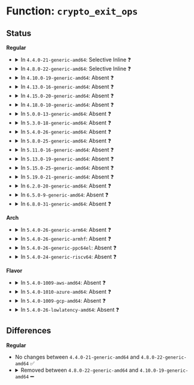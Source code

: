 # Function: <code>crypto_exit_ops</code>

## Status
<b>Regular</b>
<ul>
<li>
<details>
<summary>In <code>4.4.0-21-generic-amd64</code>: Selective Inline ❓</summary>

```c
void crypto_exit_ops(struct crypto_tfm * tfm)
```

```json
{
  "name": "crypto_exit_ops",
  "collision_type": "Unique Static",
  "inline_type": "Selective",
  "funcs": [
    {
      "addr": 18446744071582630368,
      "name": "crypto_exit_ops",
      "external": false,
      "loc": "crypto/api.c:309",
      "file": "crypto/api.c",
      "inline": "not declared, inlined",
      "caller_inline": [],
      "caller_func": [
        "crypto/api.c:crypto_create_tfm",
        "crypto/api.c:crypto_destroy_tfm",
        "crypto/api.c:__crypto_alloc_tfm"
      ]
    }
  ],
  "symbols": [
    {
      "addr": 18446744071582630368,
      "name": "crypto_exit_ops",
      "section": ".text",
      "bind": "STB_LOCAL",
      "size": 68
    }
  ]
}
```
</details>
</li>
<li>
<details>
<summary>In <code>4.8.0-22-generic-amd64</code>: Selective Inline ❓</summary>

```c
void crypto_exit_ops(struct crypto_tfm * tfm)
```

```json
{
  "name": "crypto_exit_ops",
  "collision_type": "Unique Static",
  "inline_type": "Selective",
  "funcs": [
    {
      "addr": 18446744071582879952,
      "name": "crypto_exit_ops",
      "external": false,
      "loc": "crypto/api.c:309",
      "file": "crypto/api.c",
      "inline": "not declared, inlined",
      "caller_inline": [],
      "caller_func": [
        "crypto/api.c:crypto_destroy_tfm",
        "crypto/api.c:crypto_create_tfm",
        "crypto/api.c:__crypto_alloc_tfm"
      ]
    }
  ],
  "symbols": [
    {
      "addr": 18446744071582879952,
      "name": "crypto_exit_ops",
      "section": ".text",
      "bind": "STB_LOCAL",
      "size": 68
    }
  ]
}
```
</details>
</li>
<li>
<details>
<summary>In <code>4.10.0-19-generic-amd64</code>: Absent ❓</summary>

```json
{
  "name": "crypto_exit_ops",
  "collision_type": "Unique Static",
  "inline_type": "Full",
  "funcs": [
    {
      "addr": 18446744071582977527,
      "name": "crypto_exit_ops",
      "external": false,
      "loc": "crypto/api.c:309",
      "file": "crypto/api.c",
      "inline": "not declared, inlined",
      "caller_inline": [
        "crypto/api.c:crypto_destroy_tfm",
        "crypto/api.c:crypto_create_tfm",
        "crypto/api.c:__crypto_alloc_tfm"
      ],
      "caller_func": []
    }
  ],
  "symbols": []
}
```
</details>
</li>
<li>
<details>
<summary>In <code>4.13.0-16-generic-amd64</code>: Absent ❓</summary>

```json
{
  "name": "crypto_exit_ops",
  "collision_type": "Unique Static",
  "inline_type": "Full",
  "funcs": [
    {
      "addr": 18446744071583027242,
      "name": "crypto_exit_ops",
      "external": false,
      "loc": "crypto/api.c:309",
      "file": "crypto/api.c",
      "inline": "not declared, inlined",
      "caller_inline": [
        "crypto/api.c:crypto_destroy_tfm",
        "crypto/api.c:crypto_create_tfm",
        "crypto/api.c:__crypto_alloc_tfm"
      ],
      "caller_func": []
    }
  ],
  "symbols": []
}
```
</details>
</li>
<li>
<details>
<summary>In <code>4.15.0-20-generic-amd64</code>: Absent ❓</summary>

```json
{
  "name": "crypto_exit_ops",
  "collision_type": "Unique Static",
  "inline_type": "Full",
  "funcs": [
    {
      "addr": 18446744071583192474,
      "name": "crypto_exit_ops",
      "external": false,
      "loc": "crypto/api.c:310",
      "file": "crypto/api.c",
      "inline": "not declared, inlined",
      "caller_inline": [
        "crypto/api.c:crypto_destroy_tfm",
        "crypto/api.c:crypto_create_tfm",
        "crypto/api.c:__crypto_alloc_tfm"
      ],
      "caller_func": []
    }
  ],
  "symbols": []
}
```
</details>
</li>
<li>
<details>
<summary>In <code>4.18.0-10-generic-amd64</code>: Absent ❓</summary>

```json
{
  "name": "crypto_exit_ops",
  "collision_type": "Unique Static",
  "inline_type": "Full",
  "funcs": [
    {
      "addr": 18446744071583400922,
      "name": "crypto_exit_ops",
      "external": false,
      "loc": "crypto/api.c:319",
      "file": "crypto/api.c",
      "inline": "not declared, inlined",
      "caller_inline": [
        "crypto/api.c:crypto_destroy_tfm",
        "crypto/api.c:crypto_create_tfm",
        "crypto/api.c:__crypto_alloc_tfm"
      ],
      "caller_func": []
    }
  ],
  "symbols": []
}
```
</details>
</li>
<li>
<details>
<summary>In <code>5.0.0-13-generic-amd64</code>: Absent ❓</summary>

```json
{
  "name": "crypto_exit_ops",
  "collision_type": "Unique Static",
  "inline_type": "Full",
  "funcs": [
    {
      "addr": 18446744071583521322,
      "name": "crypto_exit_ops",
      "external": false,
      "loc": "crypto/api.c:319",
      "file": "crypto/api.c",
      "inline": "not declared, inlined",
      "caller_inline": [
        "crypto/api.c:crypto_destroy_tfm",
        "crypto/api.c:crypto_create_tfm",
        "crypto/api.c:__crypto_alloc_tfm"
      ],
      "caller_func": []
    }
  ],
  "symbols": []
}
```
</details>
</li>
<li>
<details>
<summary>In <code>5.3.0-18-generic-amd64</code>: Absent ❓</summary>

```json
{
  "name": "crypto_exit_ops",
  "collision_type": "Unique Static",
  "inline_type": "Full",
  "funcs": [
    {
      "addr": 18446744071583709451,
      "name": "crypto_exit_ops",
      "external": false,
      "loc": "crypto/api.c:314",
      "file": "crypto/api.c",
      "inline": "not declared, inlined",
      "caller_inline": [
        "crypto/api.c:crypto_destroy_tfm",
        "crypto/api.c:crypto_create_tfm",
        "crypto/api.c:__crypto_alloc_tfm"
      ],
      "caller_func": []
    }
  ],
  "symbols": []
}
```
</details>
</li>
<li>
<details>
<summary>In <code>5.4.0-26-generic-amd64</code>: Absent ❓</summary>

```json
{
  "name": "crypto_exit_ops",
  "collision_type": "Unique Static",
  "inline_type": "Full",
  "funcs": [
    {
      "addr": 18446744071583819051,
      "name": "crypto_exit_ops",
      "external": false,
      "loc": "crypto/api.c:316",
      "file": "crypto/api.c",
      "inline": "not declared, inlined",
      "caller_inline": [
        "crypto/api.c:crypto_destroy_tfm",
        "crypto/api.c:crypto_create_tfm",
        "crypto/api.c:__crypto_alloc_tfm"
      ],
      "caller_func": []
    }
  ],
  "symbols": []
}
```
</details>
</li>
<li>
<details>
<summary>In <code>5.8.0-25-generic-amd64</code>: Absent ❓</summary>

```json
{
  "name": "crypto_exit_ops",
  "collision_type": "Unique Static",
  "inline_type": "Full",
  "funcs": [
    {
      "addr": 18446744071584213831,
      "name": "crypto_exit_ops",
      "external": false,
      "loc": "crypto/api.c:303",
      "file": "crypto/api.c",
      "inline": "not declared, inlined",
      "caller_inline": [
        "crypto/api.c:crypto_destroy_tfm",
        "crypto/api.c:crypto_create_tfm",
        "crypto/api.c:__crypto_alloc_tfm"
      ],
      "caller_func": []
    }
  ],
  "symbols": []
}
```
</details>
</li>
<li>
<details>
<summary>In <code>5.11.0-16-generic-amd64</code>: Absent ❓</summary>

```json
{
  "name": "crypto_exit_ops",
  "collision_type": "Unique Static",
  "inline_type": "Full",
  "funcs": [
    {
      "addr": 18446744071584332199,
      "name": "crypto_exit_ops",
      "external": false,
      "loc": "crypto/api.c:303",
      "file": "crypto/api.c",
      "inline": "not declared, inlined",
      "caller_inline": [
        "crypto/api.c:crypto_destroy_tfm",
        "crypto/api.c:crypto_create_tfm_node",
        "crypto/api.c:__crypto_alloc_tfm"
      ],
      "caller_func": []
    }
  ],
  "symbols": []
}
```
</details>
</li>
<li>
<details>
<summary>In <code>5.13.0-19-generic-amd64</code>: Absent ❓</summary>

```json
{
  "name": "crypto_exit_ops",
  "collision_type": "Unique Static",
  "inline_type": "Full",
  "funcs": [
    {
      "addr": 18446744071584368263,
      "name": "crypto_exit_ops",
      "external": false,
      "loc": "crypto/api.c:303",
      "file": "crypto/api.c",
      "inline": "not declared, inlined",
      "caller_inline": [
        "crypto/api.c:crypto_create_tfm_node",
        "crypto/api.c:__crypto_alloc_tfm"
      ],
      "caller_func": []
    }
  ],
  "symbols": []
}
```
</details>
</li>
<li>
<details>
<summary>In <code>5.15.0-25-generic-amd64</code>: Absent ❓</summary>

```json
{
  "name": "crypto_exit_ops",
  "collision_type": "Unique Static",
  "inline_type": "Full",
  "funcs": [
    {
      "addr": 18446744071584763431,
      "name": "crypto_exit_ops",
      "external": false,
      "loc": "crypto/api.c:303",
      "file": "crypto/api.c",
      "inline": "not declared, inlined",
      "caller_inline": [
        "crypto/api.c:crypto_create_tfm_node",
        "crypto/api.c:__crypto_alloc_tfm"
      ],
      "caller_func": []
    }
  ],
  "symbols": []
}
```
</details>
</li>
<li>
<details>
<summary>In <code>5.19.0-21-generic-amd64</code>: Absent ❓</summary>

```json
{
  "name": "crypto_exit_ops",
  "collision_type": "Unique Static",
  "inline_type": "Full",
  "funcs": [
    {
      "addr": 18446744071585444531,
      "name": "crypto_exit_ops",
      "external": false,
      "loc": "crypto/api.c:358",
      "file": "crypto/api.c",
      "inline": "not declared, inlined",
      "caller_inline": [
        "crypto/api.c:crypto_destroy_tfm",
        "crypto/api.c:crypto_create_tfm_node",
        "crypto/api.c:__crypto_alloc_tfm"
      ],
      "caller_func": []
    }
  ],
  "symbols": []
}
```
</details>
</li>
<li>
<details>
<summary>In <code>6.2.0-20-generic-amd64</code>: Absent ❓</summary>

```json
{
  "name": "crypto_exit_ops",
  "collision_type": "Unique Static",
  "inline_type": "Full",
  "funcs": [
    {
      "addr": 18446744071586202835,
      "name": "crypto_exit_ops",
      "external": false,
      "loc": "crypto/api.c:357",
      "file": "crypto/api.c",
      "inline": "not declared, inlined",
      "caller_inline": [
        "crypto/api.c:crypto_destroy_tfm",
        "crypto/api.c:crypto_create_tfm_node",
        "crypto/api.c:__crypto_alloc_tfm"
      ],
      "caller_func": []
    }
  ],
  "symbols": []
}
```
</details>
</li>
<li>
<details>
<summary>In <code>6.5.0-9-generic-amd64</code>: Absent ❓</summary>

```json
{
  "name": "crypto_exit_ops",
  "collision_type": "Unique Static",
  "inline_type": "Full",
  "funcs": [
    {
      "addr": 18446744071586441354,
      "name": "crypto_exit_ops",
      "external": false,
      "loc": "crypto/api.c:348",
      "file": "crypto/api.c",
      "inline": "not declared, inlined",
      "caller_inline": [
        "crypto/api.c:crypto_create_tfm_node",
        "crypto/api.c:__crypto_alloc_tfmgfp"
      ],
      "caller_func": []
    }
  ],
  "symbols": []
}
```
</details>
</li>
<li>
<details>
<summary>In <code>6.8.0-31-generic-amd64</code>: Absent ❓</summary>

```json
{
  "name": "crypto_exit_ops",
  "collision_type": "Unique Static",
  "inline_type": "Full",
  "funcs": [
    {
      "addr": 18446744071586707210,
      "name": "crypto_exit_ops",
      "external": false,
      "loc": "crypto/api.c:348",
      "file": "crypto/api.c",
      "inline": "not declared, inlined",
      "caller_inline": [
        "crypto/api.c:crypto_create_tfm_node",
        "crypto/api.c:__crypto_alloc_tfmgfp"
      ],
      "caller_func": []
    }
  ],
  "symbols": []
}
```
</details>
</li>
</ul>
<b>Arch</b>
<ul>
<li>
<details>
<summary>In <code>5.4.0-26-generic-arm64</code>: Absent ❓</summary>

```json
{
  "name": "crypto_exit_ops",
  "collision_type": "Unique Static",
  "inline_type": "Full",
  "funcs": [
    {
      "addr": 18446603336495625012,
      "name": "crypto_exit_ops",
      "external": false,
      "loc": "crypto/api.c:316",
      "file": "crypto/api.c",
      "inline": "not declared, inlined",
      "caller_inline": [
        "crypto/api.c:crypto_destroy_tfm",
        "crypto/api.c:crypto_create_tfm",
        "crypto/api.c:__crypto_alloc_tfm"
      ],
      "caller_func": []
    }
  ],
  "symbols": []
}
```
</details>
</li>
<li>
<details>
<summary>In <code>5.4.0-26-generic-armhf</code>: Absent ❓</summary>

```json
{
  "name": "crypto_exit_ops",
  "collision_type": "Unique Static",
  "inline_type": "Full",
  "funcs": [
    {
      "addr": 3228983824,
      "name": "crypto_exit_ops",
      "external": false,
      "loc": "crypto/api.c:316",
      "file": "crypto/api.c",
      "inline": "not declared, inlined",
      "caller_inline": [
        "crypto/api.c:crypto_destroy_tfm",
        "crypto/api.c:crypto_create_tfm",
        "crypto/api.c:__crypto_alloc_tfm"
      ],
      "caller_func": []
    }
  ],
  "symbols": []
}
```
</details>
</li>
<li>
<details>
<summary>In <code>5.4.0-26-generic-ppc64el</code>: Absent ❓</summary>

```json
{
  "name": "crypto_exit_ops",
  "collision_type": "Unique Static",
  "inline_type": "Full",
  "funcs": [
    {
      "addr": 13835058055289749352,
      "name": "crypto_exit_ops",
      "external": false,
      "loc": "crypto/api.c:316",
      "file": "crypto/api.c",
      "inline": "not declared, inlined",
      "caller_inline": [
        "crypto/api.c:crypto_destroy_tfm",
        "crypto/api.c:crypto_create_tfm",
        "crypto/api.c:__crypto_alloc_tfm"
      ],
      "caller_func": []
    }
  ],
  "symbols": []
}
```
</details>
</li>
<li>
<details>
<summary>In <code>5.4.0-24-generic-riscv64</code>: Absent ❓</summary>

```json
{
  "name": "crypto_exit_ops",
  "collision_type": "Unique Static",
  "inline_type": "Full",
  "funcs": [
    {
      "addr": 18446743936274783518,
      "name": "crypto_exit_ops",
      "external": false,
      "loc": "crypto/api.c:316",
      "file": "crypto/api.c",
      "inline": "not declared, inlined",
      "caller_inline": [
        "crypto/api.c:crypto_destroy_tfm",
        "crypto/api.c:crypto_create_tfm",
        "crypto/api.c:__crypto_alloc_tfm"
      ],
      "caller_func": []
    }
  ],
  "symbols": []
}
```
</details>
</li>
</ul>
<b>Flavor</b>
<ul>
<li>
<details>
<summary>In <code>5.4.0-1009-aws-amd64</code>: Absent ❓</summary>

```json
{
  "name": "crypto_exit_ops",
  "collision_type": "Unique Static",
  "inline_type": "Full",
  "funcs": [
    {
      "addr": 18446744071583787787,
      "name": "crypto_exit_ops",
      "external": false,
      "loc": "crypto/api.c:316",
      "file": "crypto/api.c",
      "inline": "not declared, inlined",
      "caller_inline": [
        "crypto/api.c:crypto_destroy_tfm",
        "crypto/api.c:crypto_create_tfm",
        "crypto/api.c:__crypto_alloc_tfm"
      ],
      "caller_func": []
    }
  ],
  "symbols": []
}
```
</details>
</li>
<li>
<details>
<summary>In <code>5.4.0-1010-azure-amd64</code>: Absent ❓</summary>

```json
{
  "name": "crypto_exit_ops",
  "collision_type": "Unique Static",
  "inline_type": "Full",
  "funcs": [
    {
      "addr": 18446744071583724843,
      "name": "crypto_exit_ops",
      "external": false,
      "loc": "crypto/api.c:316",
      "file": "crypto/api.c",
      "inline": "not declared, inlined",
      "caller_inline": [
        "crypto/api.c:crypto_destroy_tfm",
        "crypto/api.c:crypto_create_tfm",
        "crypto/api.c:__crypto_alloc_tfm"
      ],
      "caller_func": []
    }
  ],
  "symbols": []
}
```
</details>
</li>
<li>
<details>
<summary>In <code>5.4.0-1009-gcp-amd64</code>: Absent ❓</summary>

```json
{
  "name": "crypto_exit_ops",
  "collision_type": "Unique Static",
  "inline_type": "Full",
  "funcs": [
    {
      "addr": 18446744071583771547,
      "name": "crypto_exit_ops",
      "external": false,
      "loc": "crypto/api.c:316",
      "file": "crypto/api.c",
      "inline": "not declared, inlined",
      "caller_inline": [
        "crypto/api.c:crypto_destroy_tfm",
        "crypto/api.c:crypto_create_tfm",
        "crypto/api.c:__crypto_alloc_tfm"
      ],
      "caller_func": []
    }
  ],
  "symbols": []
}
```
</details>
</li>
<li>
<details>
<summary>In <code>5.4.0-26-lowlatency-amd64</code>: Absent ❓</summary>

```json
{
  "name": "crypto_exit_ops",
  "collision_type": "Unique Static",
  "inline_type": "Full",
  "funcs": [
    {
      "addr": 18446744071583872539,
      "name": "crypto_exit_ops",
      "external": false,
      "loc": "crypto/api.c:316",
      "file": "crypto/api.c",
      "inline": "not declared, inlined",
      "caller_inline": [
        "crypto/api.c:crypto_destroy_tfm",
        "crypto/api.c:crypto_create_tfm",
        "crypto/api.c:__crypto_alloc_tfm"
      ],
      "caller_func": []
    }
  ],
  "symbols": []
}
```
</details>
</li>
</ul>

## Differences
<b>Regular</b>
<ul>
<li>
No changes between <code>4.4.0-21-generic-amd64</code> and <code>4.8.0-22-generic-amd64</code> ✅
</li>
<li>
<details>
<summary>Removed between <code>4.8.0-22-generic-amd64</code> and <code>4.10.0-19-generic-amd64</code> ➖</summary>

```c
void crypto_exit_ops(struct crypto_tfm * tfm)
```
</details>
</li>
</ul>
